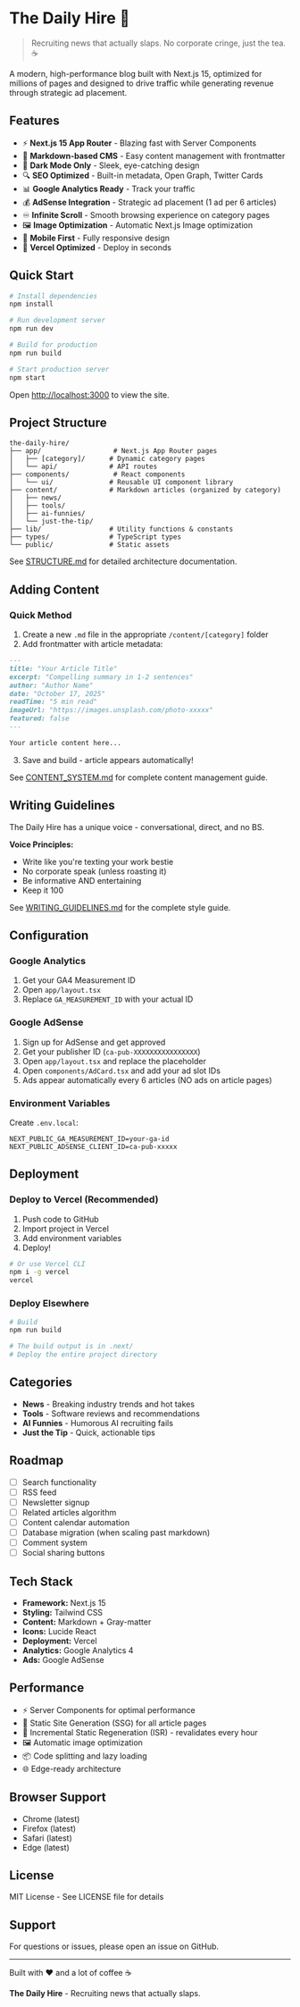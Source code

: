 # The Daily Hire 📰

> Recruiting news that actually slaps. No corporate cringe, just the tea. ☕

A modern, high-performance blog built with Next.js 15, optimized for millions of pages and designed to drive traffic while generating revenue through strategic ad placement.

## Features

- ⚡ **Next.js 15 App Router** - Blazing fast with Server Components
- 📝 **Markdown-based CMS** - Easy content management with frontmatter
- 🎨 **Dark Mode Only** - Sleek, eye-catching design
- 🔍 **SEO Optimized** - Built-in metadata, Open Graph, Twitter Cards
- 📊 **Google Analytics Ready** - Track your traffic
- 💰 **AdSense Integration** - Strategic ad placement (1 ad per 6 articles)
- ♾️ **Infinite Scroll** - Smooth browsing experience on category pages
- 🖼️ **Image Optimization** - Automatic Next.js Image optimization
- 📱 **Mobile First** - Fully responsive design
- 🚀 **Vercel Optimized** - Deploy in seconds

## Quick Start

```bash
# Install dependencies
npm install

# Run development server
npm run dev

# Build for production
npm run build

# Start production server
npm start
```

Open [http://localhost:3000](http://localhost:3000) to view the site.

## Project Structure

```
the-daily-hire/
├── app/                  # Next.js App Router pages
│   ├── [category]/      # Dynamic category pages
│   └── api/             # API routes
├── components/           # React components
│   └── ui/              # Reusable UI component library
├── content/             # Markdown articles (organized by category)
│   ├── news/
│   ├── tools/
│   ├── ai-funnies/
│   └── just-the-tip/
├── lib/                 # Utility functions & constants
├── types/               # TypeScript types
└── public/              # Static assets
```

See [STRUCTURE.md](./STRUCTURE.md) for detailed architecture documentation.

## Adding Content

### Quick Method

1. Create a new `.md` file in the appropriate `/content/[category]` folder
2. Add frontmatter with article metadata:

```markdown
---
title: "Your Article Title"
excerpt: "Compelling summary in 1-2 sentences"
author: "Author Name"
date: "October 17, 2025"
readTime: "5 min read"
imageUrl: "https://images.unsplash.com/photo-xxxxx"
featured: false
---

Your article content here...
```

3. Save and build - article appears automatically!

See [CONTENT_SYSTEM.md](./CONTENT_SYSTEM.md) for complete content management guide.

## Writing Guidelines

The Daily Hire has a unique voice - conversational, direct, and no BS.

**Voice Principles:**
- Write like you're texting your work bestie
- No corporate speak (unless roasting it)
- Be informative AND entertaining
- Keep it 100

See [WRITING_GUIDELINES.md](./WRITING_GUIDELINES.md) for the complete style guide.

## Configuration

### Google Analytics

1. Get your GA4 Measurement ID
2. Open `app/layout.tsx`
3. Replace `GA_MEASUREMENT_ID` with your actual ID

### Google AdSense

1. Sign up for AdSense and get approved
2. Get your publisher ID (`ca-pub-XXXXXXXXXXXXXXXX`)
3. Open `app/layout.tsx` and replace the placeholder
4. Open `components/AdCard.tsx` and add your ad slot IDs
5. Ads appear automatically every 6 articles (NO ads on article pages)

### Environment Variables

Create `.env.local`:

```env
NEXT_PUBLIC_GA_MEASUREMENT_ID=your-ga-id
NEXT_PUBLIC_ADSENSE_CLIENT_ID=ca-pub-xxxxx
```

## Deployment

### Deploy to Vercel (Recommended)

1. Push code to GitHub
2. Import project in Vercel
3. Add environment variables
4. Deploy!

```bash
# Or use Vercel CLI
npm i -g vercel
vercel
```

### Deploy Elsewhere

```bash
# Build
npm run build

# The build output is in .next/
# Deploy the entire project directory
```

## Categories

- **News** - Breaking industry trends and hot takes
- **Tools** - Software reviews and recommendations
- **AI Funnies** - Humorous AI recruiting fails
- **Just the Tip** - Quick, actionable tips

## Roadmap

- [ ] Search functionality
- [ ] RSS feed
- [ ] Newsletter signup
- [ ] Related articles algorithm
- [ ] Content calendar automation
- [ ] Database migration (when scaling past markdown)
- [ ] Comment system
- [ ] Social sharing buttons

## Tech Stack

- **Framework:** Next.js 15
- **Styling:** Tailwind CSS
- **Content:** Markdown + Gray-matter
- **Icons:** Lucide React
- **Deployment:** Vercel
- **Analytics:** Google Analytics 4
- **Ads:** Google AdSense

## Performance

- ⚡ Server Components for optimal performance
- 🎯 Static Site Generation (SSG) for all article pages
- 🔄 Incremental Static Regeneration (ISR) - revalidates every hour
- 🖼️ Automatic image optimization
- 📦 Code splitting and lazy loading
- 🌐 Edge-ready architecture

## Browser Support

- Chrome (latest)
- Firefox (latest)
- Safari (latest)
- Edge (latest)

## License

MIT License - See LICENSE file for details

## Support

For questions or issues, please open an issue on GitHub.

---

Built with ❤️ and a lot of coffee ☕

**The Daily Hire** - Recruiting news that actually slaps.
